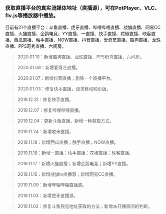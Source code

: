### 获取直播平台的真实流媒体地址（直播源），可在PotPlayer、VLC、flv.js等播放器中播放。

目前有21个直播平台：斗鱼直播、虎牙直播、哔哩哔哩直播、战旗直播、网易CC直播、火猫直播、企鹅电竞、YY直播、一直播、快手直播、花椒直播、映客直播、西瓜直播、触手直播、NOW直播、抖音直播，爱奇艺直播、酷狗直播、龙珠直播、PPS奇秀直播、六间房。

> 2020.01.10：新增酷狗直播、龙珠直播、PPS奇秀直播、六间房。

> 2020.01.09：新增爱奇艺直播。

> 2020.01.07：新增抖音直播；删除一个直播平台。

> 2020.01.03：修复快手直播，请求移动网页版。 

> 2019.12.31：修复快手直播。 

> 2019.12.07：修复哔哩哔哩直播。

> 2019.12.04：更新斗鱼直播，新增一种获取方式。

> 2019.11.24：新增收米直播。

> 2019.11.18：新增西瓜直播；触手直播；NOW直播。

> 2019.11.18：新增一直播；快手直播；花椒直播；映客直播。

> 2019.11.17：新增火猫直播；新增企鹅电竞；新增YY直播。

> 2019.11.16：新增战旗tv直播源；新增网易CC直播。

> 2019.11.09：新增哔哩哔哩直播源。

> 2019.11.03：新增虎牙直播源。

> 2019.11.02：修复斗鱼预览地址获取的方法；新增未开播房间的判断。

